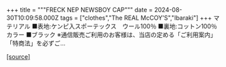 +++
title = """FRECK NEP NEWSBOY CAP"""
date = 2024-08-30T10:09:58.000Z
tags = ["clothes","The REAL McCOY'S","Ibaraki"]
+++
マテリアル ■表地:ケンピ入スポーテックス　ウール100％ ■裏地:コットン100％ カラー ■ブラック ※通信販売ご利用のお客様は、当店の定める「ご利用案内」「特商法」を必ずご...

[[source]](https://the-realmccoys.ocnk.net/product/756)
